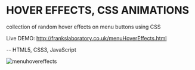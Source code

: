 # HOVER EFFECTS, CSS ANIMATIONS
collection of random hover effects on menu buttons using CSS

Live DEMO: http://frankslaboratory.co.uk/menuHoverEffects.html

-- HTML5, CSS3, JavaScript

![menuhovereffects](https://user-images.githubusercontent.com/40566364/46089737-7586b480-c1af-11e8-84b2-a01e820b1e0e.jpg)
